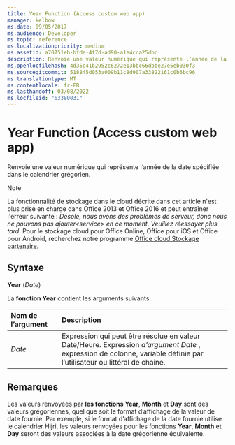 ```yaml
---
title: Year Function (Access custom web app)
manager: kelbow
ms.date: 09/05/2017
ms.audience: Developer
ms.topic: reference
ms.localizationpriority: medium
ms.assetid: a70751eb-bfde-4f7d-ad90-a1e4cca25dbc
description: Renvoie une valeur numérique qui représente l’année de la date spécifiée dans le calendrier grégorien.
ms.openlocfilehash: 4d35e41b2952c6272e13bbc66dbbe27e5eb030f3
ms.sourcegitcommit: 518845d053a009b11c8d907a33822161c0b6bc96
ms.translationtype: MT
ms.contentlocale: fr-FR
ms.lasthandoff: 03/08/2022
ms.locfileid: "63380031"
---
```

# <a name="year-function-access-custom-web-app"></a>Year Function (Access custom web app)

Renvoie une valeur numérique qui représente l’année de la date spécifiée dans le calendrier grégorien.
  
> [!NOTE]
> La fonctionnalité de stockage dans le cloud décrite dans cet article n'est plus prise en charge dans Office 2013 et Office 2016 et peut entraîner l'erreur suivante : *Désolé, nous avons des problèmes de serveur, donc nous ne pouvons pas ajouter\<service\> en ce moment. Veuillez réessayer plus tard.*
> Pour le stockage cloud pour Office Online, Office pour iOS et Office pour Android, recherchez notre programme [Office cloud Stockage partenaire.](https://dev.office.com/programs/officecloudstorage)
  
## <a name="syntax"></a>Syntaxe

 **Year** (*Date*)
  
La **fonction Year** contient les arguments suivants.
  
|**Nom de l’argument**|**Description**|
|:-----|:-----|
| *Date*  <br/> |Expression qui peut être résolue en valeur Date/Heure. Expression *d’argument Date* , expression de colonne, variable définie par l’utilisateur ou littéral de chaîne. |

## <a name="remarks"></a>Remarques

Les valeurs renvoyées par **les fonctions Year**, **Month** et **Day** sont des valeurs grégoriennes, quel que soit le format d’affichage de la valeur de date fournie. Par exemple, si le format d’affichage de la date fournie utilise le calendrier Hijri, les valeurs renvoyées pour les fonctions **Year**, **Month** et **Day** seront des valeurs associées à la date grégorienne équivalente.
  